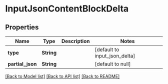 # InputJsonContentBlockDelta
## Properties

| Name | Type | Description | Notes |
|------------ | ------------- | ------------- | -------------|
| **type** | **String** |  | [default to input_json_delta] |
| **partial\_json** | **String** |  | [default to null] |

[[Back to Model list]](../README.md#documentation-for-models) [[Back to API list]](../README.md#documentation-for-api-endpoints) [[Back to README]](../README.md)

